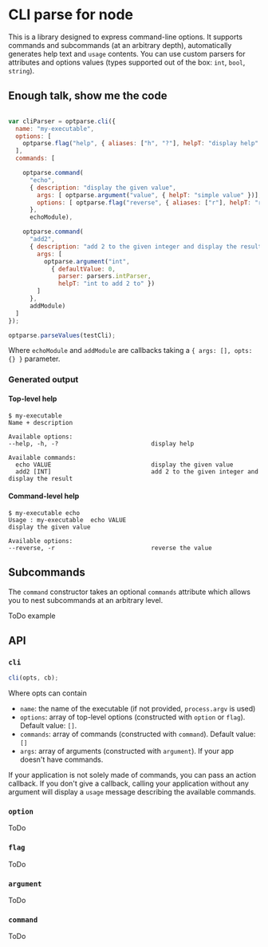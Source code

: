 # CLI parse for node

This is a library designed to express command-line options. It supports
commands and subcommands (at an arbitrary depth), automatically generates help
text and `usage` contents. You can use custom parsers for attributes and
options values (types supported out of the box: `int`, `bool`, `string`).


## Enough talk, show me the code

```javascript

var cliParser = optparse.cli({
  name: "my-executable",
  options: [
    optparse.flag("help", { aliases: ["h", "?"], helpT: "display help" })
  ],
  commands: [

    optparse.command(
      "echo",
      { description: "display the given value",
        args: [ optparse.argument("value", { helpT: "simple value" })],
        options: [ optparse.flag("reverse", { aliases: ["r"], helpT: "reverse the value"}) ]
      },
      echoModule),

    optparse.command(
      "add2",
      { description: "add 2 to the given integer and display the result",
        args: [
          optparse.argument("int",
            { defaultValue: 0,
              parser: parsers.intParser,
              helpT: "int to add 2 to" })
        ]
      },
      addModule)
  ]
});

optparse.parseValues(testCli);
```

Where `echoModule` and `addModule` are callbacks taking a `{ args: [], opts: {} }` parameter.

### Generated output

#### Top-level help

```
$ my-executable
Name + description

Available options:
--help, -h, -?                          display help

Available commands:
  echo VALUE                            display the given value
  add2 [INT]                            add 2 to the given integer and display the result
```

#### Command-level help

```
$ my-executable echo
Usage : my-executable  echo VALUE
display the given value

Available options:
--reverse, -r                           reverse the value
```

## Subcommands

The `command` constructor takes an optional `commands` attribute which allows
you to nest subcommands at an arbitrary level.

ToDo example

## API

### `cli`

```javascript
cli(opts, cb);
```

Where opts can contain

 - `name`: the name of the executable (if not provided, `process.argv` is used)
 - `options`: array of top-level options (constructed with `option` or `flag`). Default
   value: `[]`.
 - `commands`: array of commands (constructed with `command`). Default value: `[]`
 - `args`: array of arguments (constructed with `argument`). If your app
   doesn't have commands.

If your application is not solely made of commands, you can pass an action callback. If you don't give a callback, calling your application without any argument will display a `usage` message describing the available commands.

### `option`

ToDo

### `flag`

ToDo

### `argument`

ToDo

### `command`

ToDo

